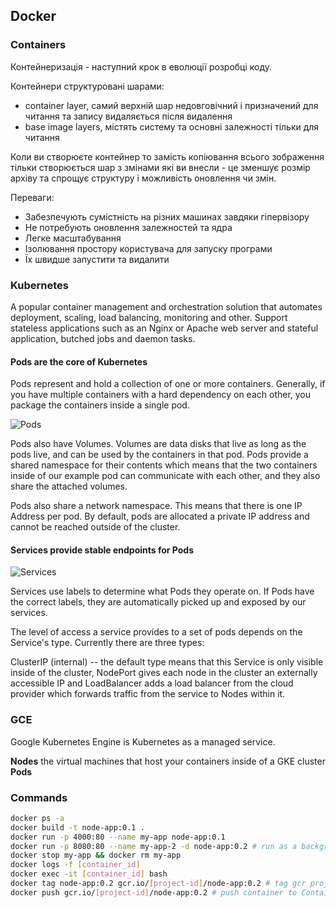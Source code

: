 ## Docker

### Containers

Контейнеризація - наступний крок в еволюції розробці коду.

Контейнери структуровані шарами:
- container layer, самий верхній шар недовговічний і призначений для читання та запису видаляється після видалення 
- base image layers, містять систему та основні залежності тільки для читання

Коли ви створюєте контейнер то замість копіювання всього зображення тільки створюється шар з змінами які ви внесли - це зменшує розмір архіву та спрощує структуру і можливість оновлення чи змін. 

Переваги:
- Забезпечують сумістність на різних машинах завдяки гіпервізору
- Не потребують оновлення залежностей та ядра
- Легке масштабування
- Ізолювання простору користувача для запуску програми
- Їх швидше запустити та видалити 

### Kubernetes

A popular container management and orchestration solution that automates deployment, scaling, load balancing, monitoring and other.
Support stateless applications such as an Nginx or Apache web server and stateful application, butched jobs and daemon tasks.

#### Pods are the core of Kubernetes

Pods represent and hold a collection of one or more containers. Generally, if you have multiple containers with a hard dependency on each other, you package the containers inside a single pod.

![Pods](https://cdn.qwiklabs.com/tzvM5wFnfARnONAXX96nz8OgqOa1ihx6kCk%2BelMakfw%3D)

Pods also have Volumes. Volumes are data disks that live as long as the pods live, and can be used by the containers in that pod. Pods provide a shared namespace for their contents which means that the two containers inside of our example pod can communicate with each other, and they also share the attached volumes.

Pods also share a network namespace. This means that there is one IP Address per pod. By default, pods are allocated a private IP address and cannot be reached outside of the cluster.

#### Services provide stable endpoints for Pods

![Services](https://cdn.qwiklabs.com/Jg0T%2F326ASwqeD1vAUPBWH5w1D%2F0oZn6z5mQ5MubwL8%3D)

Services use labels to determine what Pods they operate on. If Pods have the correct labels, they are automatically picked up and exposed by our services.

The level of access a service provides to a set of pods depends on the Service's type. Currently there are three types:

ClusterIP (internal) -- the default type means that this Service is only visible inside of the cluster,
NodePort gives each node in the cluster an externally accessible IP and
LoadBalancer adds a load balancer from the cloud provider which forwards traffic from the service to Nodes within it.

### GCE 

Google Kubernetes Engine is Kubernetes as a managed service.

**Nodes** the virtual machines that host your containers inside of a GKE cluster
**Pods**

### Commands

```sh
docker ps -a
docker build -t node-app:0.1 .
docker run -p 4000:80 --name my-app node-app:0.1
docker run -p 8080:80 --name my-app-2 -d node-app:0.2 # run as a background process 
docker stop my-app && docker rm my-app
docker logs -f [container_id]
docker exec -it [container_id] bash
docker tag node-app:0.2 gcr.io/[project-id]/node-app:0.2 # tag gcr project
docker push gcr.io/[project-id]/node-app:0.2 # push container to Container Registry
```
